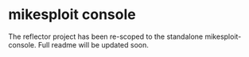 # mikesploit console

The reflector project has been re-scoped to the standalone mikesploit-console. Full readme will be updated soon.
